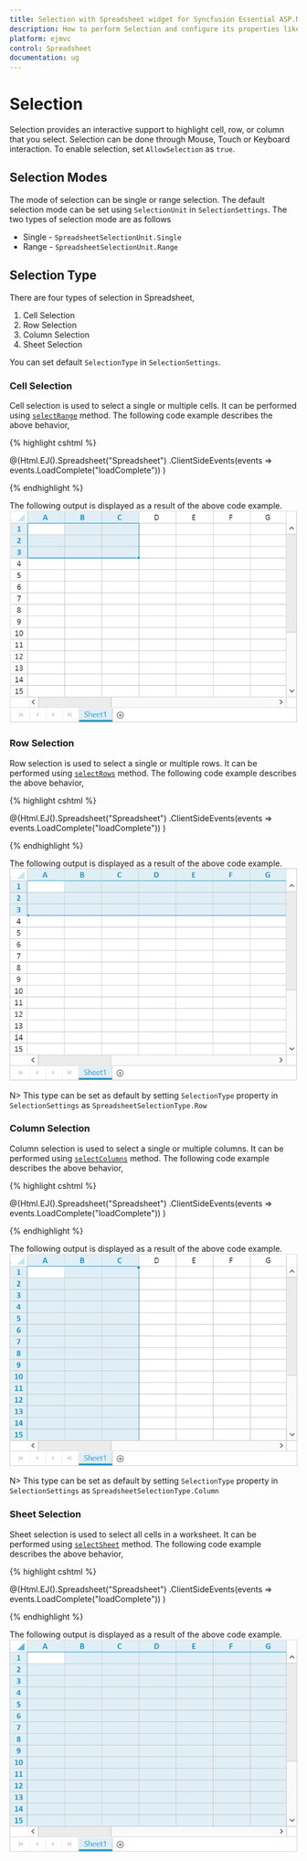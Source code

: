 ```yaml
---
title: Selection with Spreadsheet widget for Syncfusion Essential ASP.NET MVC
description: How to perform Selection and configure its properties like selection type, selection mode etc.
platform: ejmvc
control: Spreadsheet
documentation: ug
---
```

# Selection

Selection provides an interactive support to highlight cell, row, or column that you select. Selection can be done through Mouse, Touch or Keyboard interaction. To enable selection, set `AllowSelection` as `true`.

## Selection Modes

The mode of selection can be single or range selection. The default selection mode can be set using `SelectionUnit` in `SelectionSettings`.
The two types of selection mode are as follows

* Single - `SpreadsheetSelectionUnit.Single`
* Range - `SpreadsheetSelectionUnit.Range`

## Selection Type

There are four types of selection in Spreadsheet,

1. Cell Selection
2. Row Selection
3. Column Selection
4. Sheet Selection

You can set default `SelectionType` in `SelectionSettings`.

### Cell Selection 

Cell selection is used to select a single or multiple cells. It can be performed using [`selectRange`](http://help.syncfusion.com/api/js/ejspreadsheet#methods:xlselection-selectrange "selectRange") method. 
The following code example describes the above behavior,

{% highlight cshtml %}

@(Html.EJ().Spreadsheet<object>("Spreadsheet")
    .ClientSideEvents(events => events.LoadComplete("loadComplete"))
)

<script type="text/javascript">
    function loadComplete(args) {
        if(!this.isImport) {
            this.XLSelection.selectRange("A1:C3");
            this.XLDragFill.positionAutoFillElement();
        }
    }
</script>
    
{% endhighlight %}

The following output is displayed as a result of the above code example.
![](Selection_images/Selection_img1.png)

### Row Selection 

Row selection is used to select a single or multiple rows. It can be performed using [`selectRows`](http://help.syncfusion.com/api/js/ejspreadsheet#methods:xlselection-selectrows "selectRows") method.
The following code example describes the above behavior,

{% highlight cshtml %}

@(Html.EJ().Spreadsheet<object>("Spreadsheet")
    .ClientSideEvents(events => events.LoadComplete("loadComplete"))
)

<script type="text/javascript">
    function loadComplete(args) {
        if(!this.isImport) {
            this.XLSelection.selectRows(0,2);
            this.XLDragFill.positionAutoFillElement();
        }
    }
</script>
    
{% endhighlight %}

The following output is displayed as a result of the above code example.
![](Selection_images/Selection_img2.png)

N> This type can be set as default by setting `SelectionType` property in `SelectionSettings` as `SpreadsheetSelectionType.Row`

### Column Selection

Column selection is used to select a single or multiple columns. It can be performed using [`selectColumns`](http://help.syncfusion.com/api/js/ejspreadsheet#methods:xlselection-selectcolumns "selectColumns") method.
The following code example describes the above behavior,

{% highlight cshtml %}

@(Html.EJ().Spreadsheet<object>("Spreadsheet")
    .ClientSideEvents(events => events.LoadComplete("loadComplete"))
)

<script type="text/javascript">
    function loadComplete(args) {
        if(!this.isImport) {
            this.XLSelection.selectColumns(0,2);
            this.XLDragFill.positionAutoFillElement();
        }
    }
</script>
    
{% endhighlight %}

The following output is displayed as a result of the above code example.
![](Selection_images/Selection_img3.png)

N> This type can be set as default by setting `SelectionType` property in `SelectionSettings` as `SpreadsheetSelectionType.Column`

### Sheet Selection

Sheet selection is used to select all cells in a worksheet.  It can be performed using [`selectSheet`](http://help.syncfusion.com/api/js/ejspreadsheet#methods:xlselection-selectsheet "selectSheet") method.
The following code example describes the above behavior,

{% highlight cshtml %}

@(Html.EJ().Spreadsheet<object>("Spreadsheet")
    .ClientSideEvents(events => events.LoadComplete("loadComplete"))
)

<script type="text/javascript">
    function loadComplete(args) {
        if(!this.isImport) 
            this.XLSelection.selectSheet(); 
    }
</script>

{% endhighlight %}

The following output is displayed as a result of the above code example. 
![](Selection_images/Selection_img4.png)